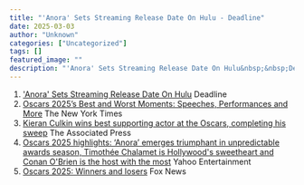 ```yaml
---
title: "'Anora' Sets Streaming Release Date On Hulu - Deadline"
date: 2025-03-03
author: "Unknown"
categories: ["Uncategorized"]
tags: []
featured_image: ""
description: "'Anora' Sets Streaming Release Date On Hulu&nbsp;&nbsp;DeadlineOscars 2025’s Best and Worst Moments: Speeches, Performances and More&nbsp;&nbsp;The New York Tim..."
---
```


  1. ['Anora' Sets Streaming Release Date On Hulu](https://news.google.com/rss/articles/CBMif0FVX3lxTE55YXh5ZHFfWXAyb1l6WVQxZGRvQk02SWtfZHFMZGVINkNKaXJFeXRGMXh5cW1meXBwbnlraHNFbEQ2NG5pWDdqekk5LVpCZ19KM1A2RVBCVWkzNHVYanY0V0pRYURRSnVtNUlWUDVDbjZUaHBYaEkweVI3N21MR00?oc=5)  Deadline
  2. [Oscars 2025’s Best and Worst Moments: Speeches, Performances and More](https://news.google.com/rss/articles/CBMifEFVX3lxTE5zMWpmMzM4bmN3U0dDZ2JObURxV2s0YkstLUIxUFp1djNnT2FvVmltZXNFNU54c3F2OV9RdTBhaGVqNFUtUWtSQkxDMklZdFRFTW5LbXBsbzR5aFdYRm51UXJRRm9DWkhxRktzV2NlZ1JPNW14LXhIRmhnOFA?oc=5)  The New York Times
  3. [Kieran Culkin wins best supporting actor at the Oscars, completing his sweep](https://news.google.com/rss/articles/CBMimAFBVV95cUxObTd5d19SVHJwZUtBUTZudVk2dGZSMWlrOEJuTjNzSVEyZGpuTWdkaU9qUWNHWTBMY0NZcUgyNmNrNlpGSDB1QkxIMGxWYWJIRmJGOXJLMFlPcXdiM1EzbG9DTDBXcVNsQmpsbGJrcTBBWjdVRkx6XzNZcFlxdEVWU2dRYTB2ak03VDAydXVrWmRmMXAxYll1WQ?oc=5)  The Associated Press
  4. [Oscars 2025 highlights: ‘Anora’ emerges triumphant in unpredictable awards season, Timothée Chalamet is Hollywood's sweetheart and Conan O'Brien is the host with the most](https://news.google.com/rss/articles/CBMiuwJBVV95cUxQSmlHTHR1VmRtb1VPZE4zUDhQZDl3RUZaUEgwWF9hSlpqNnRDMWlSWEJGVUZhUWpTdUV3c19EN1ZqR3VzN3VRQXlnVlY2WW45dWs3YU1RbHY1LUNURzVtSEJ0N2VzV2JCSkhBeXZ0UzJaeVdSd2RPQTNtU1pFSmhLbVZJWktJS2FVbzBubnNBYkNjQ3VyeWZJU3g1SzN2RklaeXBOVG1GdGV0VURVMlNyZ0VsQVFMR3ZUc1BpajJxVi1XN1IwV3VfR244OXphdkY1TkZUNXpaRjNWOWgtTGtWLV9HalpWUnNGdE9FSkRZZEJQQXNrNmFJWVpZWHhTYXRRV3hmMFZ0ajhiTExVVjVDcGZEN2pvTmJkM1g4R1lKWFBWZHNMOHA2N1BpekZwa3ZibnIxYk9uQ200SjQ?oc=5)  Yahoo Entertainment
  5. [Oscars 2025: Winners and losers](https://news.google.com/rss/articles/CBMickFVX3lxTFBsZ2hPZl9qZVN0VUxPczFCdmhNQnBkakFNTzVnMnNoaTR2OE9OY0E3SGZCejJOUDJuaG9WZjc0SEQxZGExbzE0bE1HekZDNjQyR0JHMnFoLWV0eWtJMnVzSkpQRFgtUnA5ZVdOVXNTLVlzZ9IBd0FVX3lxTE5lMVNGZ1lFX1d6SWJDOTdxa3hvbkNmZG9Wajh5dWpKNmU5Qm15MFBrVDY4cXNjSFRvZGowbFpzUGpGM2xGR3FoUjFOaUJhUXRmM1ZDQ25nbndBWFdHNFBQYVpPOFhDR2pLWmdNQURIN3VERy1lMndv?oc=5)  Fox News


